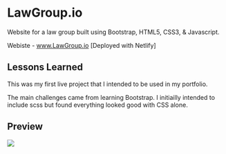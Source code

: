 # LawGroup.io

Website for a law group built using Bootstrap, HTML5, CSS3, & Javascript.

Webiste - www.LawGroup.io [Deployed with Netlify]

## Lessons Learned
This was my first live project that I intended to be used in my portfolio.

The main challenges came from learning Bootstrap. I initiailly intended to include scss but found everything looked good with CSS alone. 

## Preview

![](assets/lawgroup-demo.gif)
